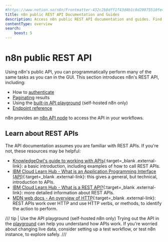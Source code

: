 ```yaml
---
#https://www.notion.so/n8n/Frontmatter-432c2b8dff1f43d4b1c8d20075510fe4
title: n8n public REST API Documentation and Guides
description: Access n8n public REST API documentation and guides. Find comprehensive resources to programmatically perform tasks with the public API instead of the GUI.
contentType: overview
search:
    boost: 5
---
```


# n8n public REST API

Using n8n's public API, you can programmatically perform many of the same tasks as you can in the GUI. This section introduces n8n's REST API, including:

* How to [authenticate](/api/authentication/)
* [Paginating](/api/pagination/) results
* Using the [built-in API playground](/api/using-api-playground/) (self-hosted n8n only)
* [Endpoint reference](/api/api-reference/)

n8n provides an [n8n API node](/integrations/builtin/core-nodes/n8n-nodes-base.n8n/) to access the API in your workflows.

## Learn about REST APIs

The API documentation assumes you are familiar with REST APIs. If you're not, these resources may be helpful:

* [KnowledgeOwl's guide to working with APIs](https://support.knowledgeowl.com/help/working-with-apis){:target=_blank .external-link}: a basic introduction, including examples of how to call REST APIs.
* [IBM Cloud Learn Hub - What is an Application Programming Interface (API)](https://www.ibm.com/cloud/learn/api){:target=_blank .external-link}: this gives a general, but technical, introduction to APIs.
* [IBM Cloud Learn Hub - What is a REST API?](https://www.ibm.com/cloud/learn/rest-apis){:target=_blank .external-link}: more detailed information about REST APIs.
* [MDN web docs - An overview of HTTP](https://developer.mozilla.org/en-US/docs/Web/HTTP/Overview){:target=_blank .external-link}: REST APIs work over HTTP and use HTTP verbs, or methods, to identify the action to perform.

/// tip | Use the API playground (self-hosted n8n only)
Trying out the API in the [playground](/api/using-api-playground/) can help you understand how APIs work. If you're worried about changing live data, consider setting up a test workflow, or test n8n instance, to explore safely.
///
